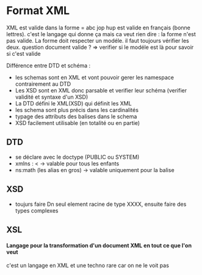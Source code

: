 Format XML
=========
XML est valide dans la forme = abc jop hup est valide en français (bonne lettres).
c'est le langage qui donne ça mais ca veut rien dire : la forme n'est pas valide.
La forme doit respecter un modéle.
il faut toujours vérifier les deux.
question document valide ? => verifier si le modéle est là pour savoir si c'est valide

Différence entre DTD et schéma :
* les schemas sont en XML et vont pouvoir gerer les namespace contrairement au DTD
* Les XSD sont en XML donc parsable et verifier leur schéma (verifier validité et syntaxe d'un XSD)
* La DTD défini le XML(XSD) qui définit les XML
* les schema sont plus précis dans les cardinalités
* typage des attributs des balises dans le schema
* XSD facilement utilisable (en totalité ou en partie)

DTD
---------
* se déclare avec le doctype (PUBLIC ou SYSTEM)
* xmlns : <<RL> -> valable pour tous les enfants
* ns:math (les alias en gros) -> valable uniquement pour la balise

XSD
------------
* toujurs faire Dn seul element racine de type XXXX, ensuite faire des types complexes

XSL
----------
#### Langage pour la transformation d'un document XML en tout ce que l'on veut
c'est un langage en XML et une techno rare car on ne le voit pas
